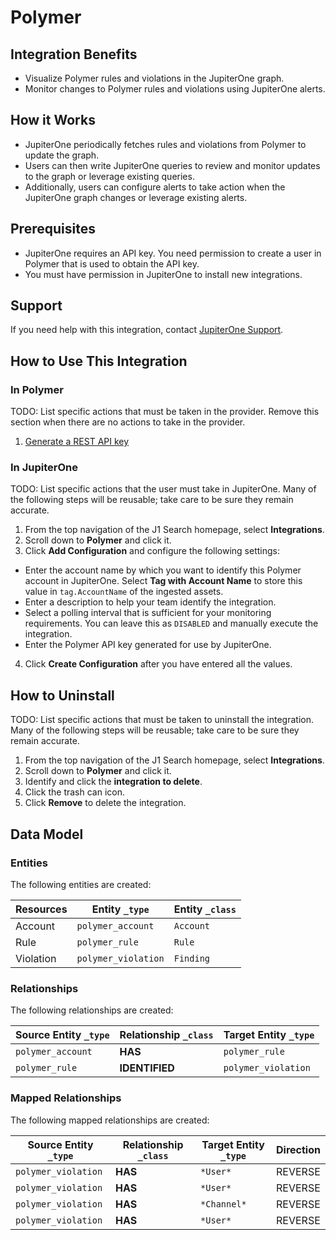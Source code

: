 # Polymer

## Integration Benefits

- Visualize Polymer rules and violations in the JupiterOne graph.
- Monitor changes to Polymer rules and violations using JupiterOne alerts.

## How it Works

- JupiterOne periodically fetches rules and violations from Polymer to update
  the graph.
- Users can then write JupiterOne queries to review and monitor updates to the
  graph or leverage existing queries.
- Additionally, users can configure alerts to take action when the JupiterOne
  graph changes or leverage existing alerts.

## Prerequisites

- JupiterOne requires an API key. You need permission to create a user in
  Polymer that is used to obtain the API key.
- You must have permission in JupiterOne to install new integrations.

## Support

If you need help with this integration, contact
[JupiterOne Support](https://support.jupiterone.io).

## How to Use This Integration

### In Polymer

TODO: List specific actions that must be taken in the provider. Remove this
section when there are no actions to take in the provider.

1. [Generate a REST API key](https://example.com/docs/generating-api-keys)

### In JupiterOne

TODO: List specific actions that the user must take in JupiterOne. Many of the
following steps will be reusable; take care to be sure they remain accurate.

1. From the top navigation of the J1 Search homepage, select **Integrations**.
2. Scroll down to **Polymer** and click it.
3. Click **Add Configuration** and configure the following settings:

- Enter the account name by which you want to identify this Polymer account in
  JupiterOne. Select **Tag with Account Name** to store this value in
  `tag.AccountName` of the ingested assets.
- Enter a description to help your team identify the integration.
- Select a polling interval that is sufficient for your monitoring requirements.
  You can leave this as `DISABLED` and manually execute the integration.
- Enter the Polymer API key generated for use by JupiterOne.

4. Click **Create Configuration** after you have entered all the values.

## How to Uninstall

TODO: List specific actions that must be taken to uninstall the integration.
Many of the following steps will be reusable; take care to be sure they remain
accurate.

1. From the top navigation of the J1 Search homepage, select **Integrations**.
2. Scroll down to **Polymer** and click it.
3. Identify and click the **integration to delete**.
4. Click the trash can icon.
5. Click **Remove** to delete the integration.

<!-- {J1_DOCUMENTATION_MARKER_START} -->
<!--
********************************************************************************
NOTE: ALL OF THE FOLLOWING DOCUMENTATION IS GENERATED USING THE
"j1-integration document" COMMAND. DO NOT EDIT BY HAND! PLEASE SEE THE DEVELOPER
DOCUMENTATION FOR USAGE INFORMATION:

https://github.com/JupiterOne/sdk/blob/main/docs/integrations/development.md
********************************************************************************
-->

## Data Model

### Entities

The following entities are created:

| Resources | Entity `_type`      | Entity `_class` |
| --------- | ------------------- | --------------- |
| Account   | `polymer_account`   | `Account`       |
| Rule      | `polymer_rule`      | `Rule`          |
| Violation | `polymer_violation` | `Finding`       |

### Relationships

The following relationships are created:

| Source Entity `_type` | Relationship `_class` | Target Entity `_type` |
| --------------------- | --------------------- | --------------------- |
| `polymer_account`     | **HAS**               | `polymer_rule`        |
| `polymer_rule`        | **IDENTIFIED**        | `polymer_violation`   |

### Mapped Relationships

The following mapped relationships are created:

| Source Entity `_type` | Relationship `_class` | Target Entity `_type` | Direction |
| --------------------- | --------------------- | --------------------- | --------- |
| `polymer_violation`   | **HAS**               | `*User*`              | REVERSE   |
| `polymer_violation`   | **HAS**               | `*User*`              | REVERSE   |
| `polymer_violation`   | **HAS**               | `*Channel*`           | REVERSE   |
| `polymer_violation`   | **HAS**               | `*User*`              | REVERSE   |

<!--
********************************************************************************
END OF GENERATED DOCUMENTATION AFTER BELOW MARKER
********************************************************************************
-->
<!-- {J1_DOCUMENTATION_MARKER_END} -->
